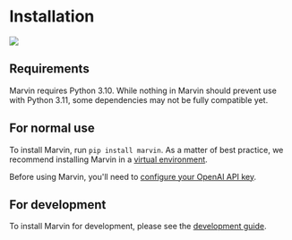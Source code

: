 # Installation

![](../img/heroes/dont_panic.png)


## Requirements

Marvin requires Python 3.10. While nothing in Marvin should prevent use with Python 3.11, some dependencies may not be fully compatible yet.
## For normal use
To install Marvin, run `pip install marvin`. As a matter of best practice, we recommend installing Marvin in a [virtual environment](https://realpython.com/python-virtual-environments-a-primer/).

Before using Marvin, you'll need to [configure your OpenAI API key](openai.md).

## For development

To install Marvin for development, please see the [development guide](../development/development.md).